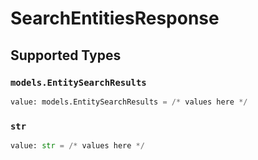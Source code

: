 # SearchEntitiesResponse


## Supported Types

### `models.EntitySearchResults`

```python
value: models.EntitySearchResults = /* values here */
```

### `str`

```python
value: str = /* values here */
```

